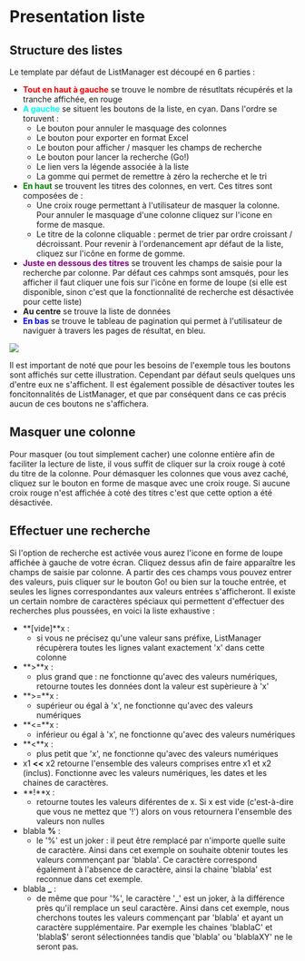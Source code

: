 # Presentation liste

## <a name='structre'></a> Structure des listes

Le template par défaut de ListManager est découpé en 6 parties :

 * <span style="color:red;">**Tout en haut à gauche**</span> se trouve le nombre de résutltats récupérés et la tranche affichée, en rouge
 * <span style="color:cyan;">**A gauche**</span> se situent les boutons de la liste, en cyan. Dans l'ordre se toruvent :
   * Le bouton pour annuler le masquage des colonnes
   * Le bouton pour exporter en format Excel
   * Le bouton pour afficher / masquer les champs de recherche
   * Le bouton pour lancer la recherche (Go!)
   * Le lien vers la légende associée à la liste
   * La gomme qui permet de remettre à zéro la recherche et le tri
 * <span style="color:green;">**En haut**</span> se trouvent les titres des colonnes, en vert. Ces titres sont composées de :
   * Une croix rouge permettant à l'utilisateur de masquer la colonne. Pour annuler le masquage d'une colonne cliquez sur l'icone en forme de masque.
   * Le titre de la colonne cliquable : permet de trier par ordre croissant / décroissant. Pour revenir à l'ordenancement apr défaut de la liste, cliquez sur l'icône en forme de gomme.
 * <span style="color:purple;">**Juste en dessous des titres**</span> se trouvent les champs de saisie pour la recherche par colonne. Par défaut ces cahmps sont amsqués, pour les afficher il faut cliquer une fois sur l'icône en forme de loupe (si elle est disponible, sinon c'est que la fonctionnalité de recherche est désactivée pour cette liste) 
 * **Au centre** se trouve la liste de données
 * <span style="color:blue;">**En bas**</span> se trouve le tableau de pagination qui permet à l'utilisateur de naviguer à travers les pages de résultat, en bleu.
 
<img class="center" src="https://img4.hostingpics.net/pics/203151basecolor.png">

Il est important de noté que pour les besoins de l'exemple tous les boutons sont affichés sur cette illustration. Cependant par défaut seuls quelques uns d'entre eux ne s'affichent. Il est également possible de désactiver toutes les foncitonnalités de ListManager, et que par conséquent dans ce cas précis aucun de ces boutons ne s'affichera.

## Masquer une colonne

Pour masquer (ou tout simplement cacher) une colonne entière afin de faciliter la lecture de liste, il vous suffit de cliquer sur la croix rouge à coté du titre de la colonne. Pour démasquer les colonnes que vous avez caché, cliquez sur le bouton en forme de masque avec une croix rouge.
Si aucune croix rouge n'est affichée à coté des titres c'est que cette option a été désactivée.

## Effectuer une recherche

Si l'option de recherche est activée vous aurez l'icone en forme de loupe affichée à gauche de votre écran. Cliquez dessus afin de faire apparaître les champs de saisie par colonne.
A partir des ces champs vous pouvez entrer des valeurs, puis cliquer sur le bouton Go! ou bien sur la touche entrée, et seules les lignes correspondantes aux valeurs entrées s'afficheront.
Il existe un certain nombre de caractères spéciaux qui permettent d'effectuer des recherches plus poussées, en voici la liste exhaustive :

 * **[vide]**x :
    * si vous ne précisez qu'une valeur sans préfixe, ListManager récupèrera toutes les lignes valant exactement 'x' dans cette colonne
 * **>**x :
    * plus grand que : ne fonctionne qu'avec des valeurs numériques, retourne toutes les données dont la valeur est supèrieure à 'x'
 * **>=**x :
    * supérieur ou égal à 'x', ne fonctionne qu'avec des valeurs numériques
 * **<=**x :
    * inférieur ou égal à 'x', ne fonctionne qu'avec des valeurs numériques
 * **<**x :
    * plus petit que 'x', ne fonctionne qu'avec des valeurs numériques
 * x1 **&lt;&lt;** x2 retourne l'ensemble des valeurs comprises entre x1 et x2 (inclus). Fonctionne avec les valeurs numériques, les dates et les chaines de caractères.
 * **!**x :
    * retourne toutes les valeurs diférentes de x. Si x est vide (c'est-à-dire que vous ne mettez que '!') alors on vous retournera l'ensemble des valeurs non nulles
 * blabla **%** :
    * le '%' est un joker : il peut être remplacé par n'importe quelle suite de caractère. Ainsi dans cet exemple on souhaite obtenir toutes les valeurs commençant par 'blabla'. Ce caractère correspond également à l'absence de caractère, ainsi la chaine 'blabla' est reconnue dans cet exemple.
 * blabla **_** :
    * de même que pour '%', le caractère '_' est un joker, à la différence près qu'il remplace un seul caractère. Ainsi dans cet exemple, nous cherchons toutes les valeurs commençant par 'blabla' et ayant un caractère supplémentaire. Par exemple les chaines 'blablaC' et 'blabla$' seront sélectionnées tandis que 'blabla' ou 'blablaXY' ne le seront pas.  
